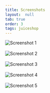 ```yaml
---
title: Screenshots
layout:  null
tab: true
order: 3
tags: juiceshop
---
```


![Screenshot 1](https://raw.githubusercontent.com/bkimminich/juice-shop/master/screenshots/screenshot01.png)
<br><br>
![Screenshot 2](https://raw.githubusercontent.com/bkimminich/juice-shop/master/screenshots/screenshot02.png)
<br><br>
![Screenshot 3](https://raw.githubusercontent.com/bkimminich/juice-shop/master/screenshots/screenshot03.png)
<br><br>
![Screenshot 4](https://raw.githubusercontent.com/bkimminich/juice-shop/master/screenshots/screenshot04.png)
<br><br>
![Screenshot 5](https://raw.githubusercontent.com/bkimminich/juice-shop/master/screenshots/screenshot05.png)
